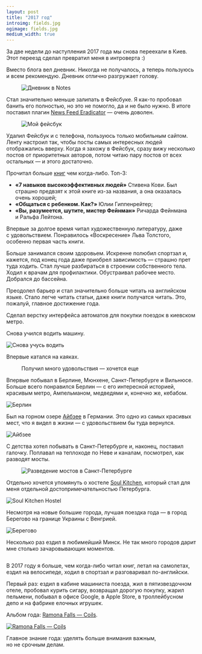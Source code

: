 ```yaml
---
layout: post
title: "2017 год"
introimg: fields.jpg
ogimage: fields.jpg
medium_width: true
---
```


<p class="lead">За две недели до наступления 2017 года мы снова переехали в Киев. Этот переезд сделал превратил меня в интроверта :)</p>

<!-- more -->

Вместо блога вел дневник. Никогда не получалось, а теперь пользуюсь и всем рекомендую. Дневник отлично разгружает голову.

<figure class="figure figure--screenshot">
  <img src="/i/2017-summary/diary.png" alt="Дневник в Notes">
</figure>

Стал значительно меньше залипать в Фейсбуке. Я как-то пробовал банить его полностью, но это не помогло, да и не было нужно. В итоге поставил плагин [News Feed Eradicator](https://chrome.google.com/webstore/detail/news-feed-eradicator-for/fjcldmjmjhkklehbacihaiopjklihlgg) — очень доволен.

<figure class="figure figure--screenshot">
  <img src="/i/2017-summary/facebook.png" alt="Мой фейсбук">
</figure>

Удалил Фейсбук и с телефона, пользуюсь только мобильным сайтом. Ленту настроил так, чтобы посты самых интересных людей отображались вверху. Когда я захожу в Фейсбук, сразу вижу несколько постов от приоритетных авторов, потом читаю пару постов от всех остальных — и этого достаточно.

Прочитал больше [книг](/lists/books/) чем когда-либо. Топ-3:

- **«7 навыков высокоэффективных людей»** Стивена Кови. Был страшно предвзят к этой книге из-за названия, а она оказалась очень хорошей;
- **«Общаться с ребенком. Как?»** Юлии Гиппенрейтер;
- **«Вы, разумеется, шутите, мистер Фейнман»** Ричарда Фейнмана и Ральфа Лейтона.

Впервые за долгое время читал художественную литературу, даже с удовольствием. Понравилось «Воскресение» Льва Толстого, особенно первая часть книги.

Больше занимался своим здоровьем. Искренне полюбил спортзал и, кажется, под конец года даже приобрел зависимость — страшно прет туда ходить. Стал лучше разбираться в строении собственного тела. Ходил к врачам для профилактики. Обустраивал рабочее место. Добрался до бассейна.

Преодолел барьер и стал значительно больше читать на английском языке. Стало легче читать статьи, даже книги получатся читать. Это, пожалуй, главное достижение года.<!--  С удовольствием читал [Wait But Why](https://waitbutwhy.com). -->

Сделал верстку интерфейса автоматов для покупки поездок в киевском метро.

<!-- ![Киев](/i/2017-summary/train.jpg) -->

Снова учился водить машину.

![Снова учусь водить](/i/2017-summary/vw.jpg)

Впервые катался на каяках.

<figure class="figure">
  <img src="/i/2017-summary/kayak.jpg" alt="">
  <figcaption>Получил много удовольствия — хочется еще</figcaption>
</figure>

Впервые побывал в Берлине, Мюнхене, Санкт-Петербурге и Вильнюсе. Больше всего понравился Берлин — с его интересной историей, красивым метро, Ампельманом, медведями и, конечно же, кебабом.

![Берлин](/i/2017-summary/alexanderplatz.jpg)

Был на горном озере [Айбзее](https://en.wikipedia.org/wiki/Eibsee) в Германии. Это одно из самых красивых мест, что я видел в жизни — с удовольствием бы туда вернулся.

![Айбзее](/i/2017-summary/eibsee.jpg)

С детства хотел побывать в Санкт-Петербурге и, наконец, поставил галочку. Поплавал на теплоходе по Неве и каналам, посмотрел, как разводят мосты.

<figure class="figure figure--wide">
  <img src="/i/2017-summary/bridge.jpg" alt="Разведение мостов в Санкт-Петербурге">
</figure>

Отдельно хочется упомянуть о хостеле [Soul Kitchen](http://www.soulkitchenhostel.com/ru/), который стал для меня отдельной достопримечательностью Петербурга.

![Soul Kitchen Hostel](/i/2017-summary/soulkitchen.jpg)

Несмотря на новые большие города, лучшая поездка года — в город Берегово на границе Украины с Венгрией.

![Берегово](/i/2017-summary/beregovo-2.jpg)

Несколько раз ездил в любимейший Минск. Не так много городов дарит мне столько зачаровывающих моментов.

<figure class="figure figure--wide">
  <img src="/i/2017-summary/minsk-whoa.jpg" alt="">
</figure>

В 2017 году я больше, чем когда-либо читал книг, летал на самолетах, ездил на велосипеде, ходил в спортзал и разговаривал по-английски.

Первый раз: ездил в кабине машиниста поезда, жил в пятизвездочном отеле, пробовал курить сигару, возвращал дорогую покупку, жарил пельмени, побывал в офисе Google, в Apple Store, в троллейбусном депо и на фабрике елочных игрушек.

<!-- Мы наконец-то никуда не переезжали (для сравнения — в 2016 было _три_ переезда).-->

Альбом года: [Ramona Falls — Coils](https://ramonafalls.bandcamp.com/album/coils).

[![Ramona Falls — Coils](/i/2017-summary/coils-2.jpg)](https://ramonafalls.bandcamp.com/album/coils)

Главное знание года: уделять больше внимания важным, но не срочным делам.

<!-- Достижение года: начал читать книги на английском. -->
